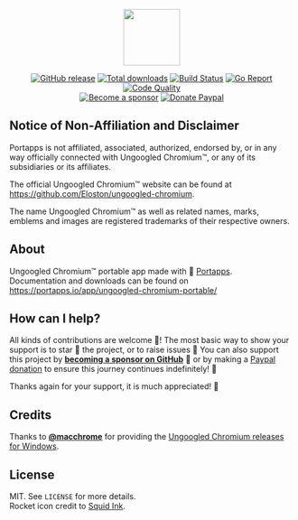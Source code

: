 <p align="center"><a href="https://portapps.io/app/ungoogled-chromium-portable/" target="_blank"><img width="100" src="https://github.com/portapps/ungoogled-chromium-portable/blob/master/res/papp.png"></a></p>

<p align="center">
  <a href="https://portapps.io/app/ungoogled-chromium-portable/#download"><img src="https://img.shields.io/github/release/portapps/ungoogled-chromium-portable.svg?style=flat-square" alt="GitHub release"></a>
  <a href="https://portapps.io/app/ungoogled-chromium-portable/#download"><img src="https://img.shields.io/github/downloads/portapps/ungoogled-chromium-portable/total.svg?style=flat-square" alt="Total downloads"></a>
  <a href="https://github.com/portapps/ungoogled-chromium-portable/actions?workflow=build"><img src="https://img.shields.io/github/workflow/status/portapps/ungoogled-chromium-portable/build?label=build&logo=github&style=flat-square" alt="Build Status"></a>
  <a href="https://goreportcard.com/report/github.com/portapps/ungoogled-chromium-portable"><img src="https://goreportcard.com/badge/github.com/portapps/ungoogled-chromium-portable?style=flat-square" alt="Go Report"></a>
  <a href="https://app.codacy.com/gh/portapps/ungoogled-chromium-portable"><img src="https://img.shields.io/codacy/grade/8471d73c324743019179e30df8e0f090.svg?style=flat-square" alt="Code Quality"></a>
  <br /><a href="https://github.com/sponsors/crazy-max"><img src="https://img.shields.io/badge/sponsor-crazy--max-181717.svg?logo=github&style=flat-square" alt="Become a sponsor"></a>
  <a href="https://www.paypal.me/crazyws"><img src="https://img.shields.io/badge/donate-paypal-00457c.svg?logo=paypal&style=flat-square" alt="Donate Paypal"></a>
</p>

## Notice of Non-Affiliation and Disclaimer

Portapps is not affiliated, associated, authorized, endorsed by, or in any way officially connected with Ungoogled Chromium™, or any of its subsidiaries or its affiliates.

The official Ungoogled Chromium™ website can be found at https://github.com/Eloston/ungoogled-chromium.

The name Ungoogled Chromium™ as well as related names, marks, emblems and images are registered trademarks of their respective owners.

## About

Ungoogled Chromium™ portable app made with 🚀 [Portapps](https://github.com/portapps).<br />
Documentation and downloads can be found on https://portapps.io/app/ungoogled-chromium-portable/

## How can I help?

All kinds of contributions are welcome :raised_hands:! The most basic way to show your support is to star :star2: the project, or to raise issues :speech_balloon: You can also support this project by [**becoming a sponsor on GitHub**](https://github.com/sponsors/crazy-max) :clap: or by making a [Paypal donation](https://www.paypal.me/crazyws) to ensure this journey continues indefinitely! :rocket:

Thanks again for your support, it is much appreciated! :pray:

## Credits

Thanks to [**@macchrome**](https://github.com/macchrome) for providing the [Ungoogled Chromium releases for Windows](https://github.com/macchrome/winchrome/releases).

## License

MIT. See `LICENSE` for more details.<br />
Rocket icon credit to [Squid Ink](http://thesquid.ink).
